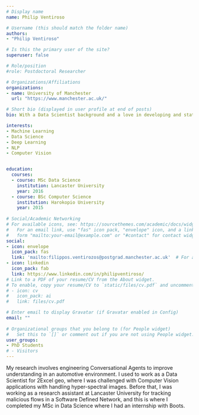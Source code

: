 ```yaml
---
# Display name
name: Philip Ventiroso

# Username (this should match the folder name)
authors:
- "Philip Ventiroso"

# Is this the primary user of the site?
superuser: false

# Role/position
#role: Postdoctoral Researcher

# Organizations/Affiliations
organizations:
- name: University of Manchester
  url: "https://www.manchester.ac.uk/"

# Short bio (displayed in user profile at end of posts)
bio: With a Data Scientist background and a love in developing and statistics, I have a started my PhD in leveraging Conversational Agents in terms of understanding capability.

interests:
- Machine Learning
- Data Science
- Deep Learning
- NLP
- Computer Vision


education:
  courses:
  - course: MSc Data Science
    institution: Lancaster University
    year: 2016
  - course: BSc Computer Science
    institution: Harokopio University
    year: 2015
  
# Social/Academic Networking
# For available icons, see: https://sourcethemes.com/academic/docs/widgets/#icons
#   For an email link, use "fas" icon pack, "envelope" icon, and a link in the
#   form "mailto:your-email@example.com" or "#contact" for contact widget.
social:
- icon: envelope
  icon_pack: fas
  link: 'mailto:filippos.ventirozos@postgrad.manchester.ac.uk'  # For a direct email link, use "mailto:test@example.org".
- icon: linkedin
  icon_pack: fab
  link: https://www.linkedin.com/in/philipventiroso/
# Link to a PDF of your resume/CV from the About widget.
# To enable, copy your resume/CV to `static/files/cv.pdf` and uncomment the lines below.  
# - icon: cv
#   icon_pack: ai
#   link: files/cv.pdf

# Enter email to display Gravatar (if Gravatar enabled in Config)
email: ""
  
# Organizational groups that you belong to (for People widget)
#   Set this to `[]` or comment out if you are not using People widget.  
user_groups:
- PhD Students
# - Visitors
---
```


My research involves engineering Conversational Agents to improve understanding in an automotive environment. I used to work as a Data Scientist for 2Excel geo, where I was challenged with Computer Vision applications with handling hyper-spectral images. Before that, I was working as a research assistant at Lancaster University for tracking malicious flows in a Software Defined Network, and this is where I completed my MSc in Data Science where I had an internship with Boots.
